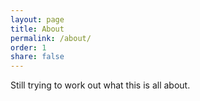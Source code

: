 ```yaml
---
layout: page
title: About
permalink: /about/
order: 1
share: false
---
```


Still trying to work out what this is all about.
